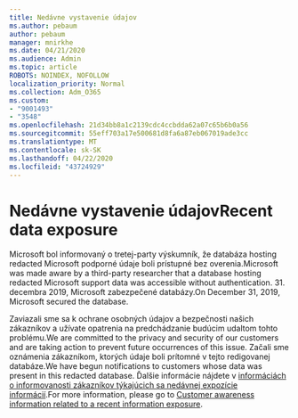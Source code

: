 ```yaml
---
title: Nedávne vystavenie údajov
ms.author: pebaum
author: pebaum
manager: mnirkhe
ms.date: 04/21/2020
ms.audience: Admin
ms.topic: article
ROBOTS: NOINDEX, NOFOLLOW
localization_priority: Normal
ms.collection: Adm_O365
ms.custom:
- "9001493"
- "3548"
ms.openlocfilehash: 21d34bb8a1c2139cdc4ccbdda62a07c65b6b0a56
ms.sourcegitcommit: 55eff703a17e500681d8fa6a87eb067019ade3cc
ms.translationtype: MT
ms.contentlocale: sk-SK
ms.lasthandoff: 04/22/2020
ms.locfileid: "43724929"
---
```

# <a name="recent-data-exposure"></a><span data-ttu-id="ac7f1-102">Nedávne vystavenie údajov</span><span class="sxs-lookup"><span data-stu-id="ac7f1-102">Recent data exposure</span></span>

<span data-ttu-id="ac7f1-103">Microsoft bol informovaný o tretej-party výskumník, že databáza hosting redacted Microsoft podporné údaje boli prístupné bez overenia.</span><span class="sxs-lookup"><span data-stu-id="ac7f1-103">Microsoft was made aware by a third-party researcher that a database hosting redacted Microsoft support data was accessible without authentication.</span></span> <span data-ttu-id="ac7f1-104">31. decembra 2019, Microsoft zabezpečené databázy.</span><span class="sxs-lookup"><span data-stu-id="ac7f1-104">On December 31, 2019, Microsoft secured the database.</span></span>

<span data-ttu-id="ac7f1-105">Zaviazali sme sa k ochrane osobných údajov a bezpečnosti našich zákazníkov a užívate opatrenia na predchádzanie budúcim udaltom tohto problému.</span><span class="sxs-lookup"><span data-stu-id="ac7f1-105">We are committed to the privacy and security of our customers and are taking action to prevent future occurrences of this issue.</span></span> <span data-ttu-id="ac7f1-106">Začali sme oznámenia zákazníkom, ktorých údaje boli prítomné v tejto redigovanej databáze.</span><span class="sxs-lookup"><span data-stu-id="ac7f1-106">We have begun notifications to customers whose data was present in this redacted database.</span></span> <span data-ttu-id="ac7f1-107">Ďalšie informácie nájdete v [informáciách o informovanosti zákazníkov týkajúcich sa nedávnej expozície informácií](https://aka.ms/privacyinfo).</span><span class="sxs-lookup"><span data-stu-id="ac7f1-107">For more information, please go to [Customer awareness information related to a recent information exposure](https://aka.ms/privacyinfo).</span></span>
